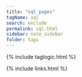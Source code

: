 ```yaml
---
title: "sql pages"
tagName: sql 
search: exclude
permalink: sql.html
sidebar: note_sidebar
folder: tags
---
```

{% include taglogic.html %}

{% include links.html %}
